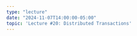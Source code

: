 ```yaml
---
type: "lecture"
date: "2024-11-07T14:00:00-05:00"
topic: 'Lecture #20: Distributed Transactions'
---
```

